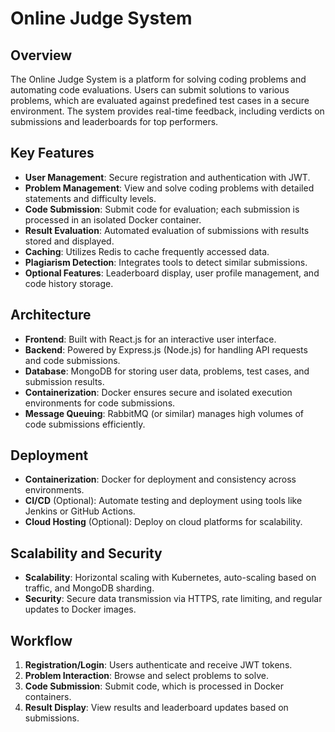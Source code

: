 # Online Judge System

## Overview
The Online Judge System is a platform for solving coding problems and automating code evaluations. Users can submit solutions to various problems, which are evaluated against predefined test cases in a secure environment. The system provides real-time feedback, including verdicts on submissions and leaderboards for top performers.

## Key Features
- **User Management**: Secure registration and authentication with JWT.
- **Problem Management**: View and solve coding problems with detailed statements and difficulty levels.
- **Code Submission**: Submit code for evaluation; each submission is processed in an isolated Docker container.
- **Result Evaluation**: Automated evaluation of submissions with results stored and displayed.
- **Caching**: Utilizes Redis to cache frequently accessed data.
- **Plagiarism Detection**: Integrates tools to detect similar submissions.
- **Optional Features**: Leaderboard display, user profile management, and code history storage.

## Architecture
- **Frontend**: Built with React.js for an interactive user interface.
- **Backend**: Powered by Express.js (Node.js) for handling API requests and code submissions.
- **Database**: MongoDB for storing user data, problems, test cases, and submission results.
- **Containerization**: Docker ensures secure and isolated execution environments for code submissions.
- **Message Queuing**: RabbitMQ (or similar) manages high volumes of code submissions efficiently.

## Deployment
- **Containerization**: Docker for deployment and consistency across environments.
- **CI/CD** (Optional): Automate testing and deployment using tools like Jenkins or GitHub Actions.
- **Cloud Hosting** (Optional): Deploy on cloud platforms for scalability.

## Scalability and Security
- **Scalability**: Horizontal scaling with Kubernetes, auto-scaling based on traffic, and MongoDB sharding.
- **Security**: Secure data transmission via HTTPS, rate limiting, and regular updates to Docker images.

## Workflow
1. **Registration/Login**: Users authenticate and receive JWT tokens.
2. **Problem Interaction**: Browse and select problems to solve.
3. **Code Submission**: Submit code, which is processed in Docker containers.
4. **Result Display**: View results and leaderboard updates based on submissions.
